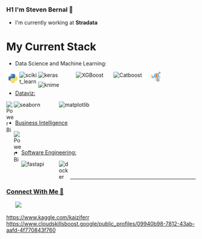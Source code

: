 ### H1 I'm Steven Bernal  🤖


- I'm currently working at **Stradata**

# My Current Stack
<p>

- Data Science and Machine Learning:

<a href="https://www.python.org/"> <img align="left" alt="python" width="35 px" src="https://raw.githubusercontent.com/github/explore/80688e429a7d4ef2fca1e82350fe8e3517d3494d/topics/python/python.png" />
<a href="https://scikit-learn.org/stable/"> <img align="left" alt="scikit_learn" width="50 px" src="https://upload.wikimedia.org/wikipedia/commons/thumb/0/05/Scikit_learn_logo_small.svg/1920px-Scikit_learn_logo_small.svg.png" />
<a href="https://keras.io/"> <img align="left" alt="keras" width="100px" src="https://keras.io/img/logo.png" />
<a href="https://xgboost.readthedocs.io/en/stable/#"> <img align="left" alt="XGBoost" width="100px" src="https://upload.wikimedia.org/wikipedia/commons/6/69/XGBoost_logo.png" />
<a href="https://www.tensorflow.org/?hl=es-419"> <img align="left" alt="Catboost" width="100px" src="https://yastatic.net/s3/locdoc/daas-static/catboost/71b237a322eec6f2889af0dae2a9c549.svg" />
<a href="https://networkx.org/"> <img align="left" alt="NetworkX" width="26px" src="https://raw.githubusercontent.com/devicons/devicon/master/icons/networkx/networkx-original.svg" />
<a href="https://www.knime.com/"> <img align="left" alt="knime" width="100px" src="https://www.knime.com/images/knime-logo.svg"/>
<br>
<br>
</p>
<p>
  
- Dataviz:

<a href="https://powerbi.microsoft.com/en-us/"> <img align="left" alt="Power Bi" width="20px" src="https://github.com/microsoft/PowerBI-Icons/blob/main/PNG/Power-BI.png"/>
<a href="https://seaborn.pydata.org/"> <img align="left" alt="seaborn" width="120px" src="https://seaborn.pydata.org/_static/logo-wide-lightbg.svg"/>
<a href="https://matplotlib.org/stable/index.html"> <img align="left" alt="matplotlib" width="150px" src="https://matplotlib.org/stable/_static/logo_dark.svg"/>
<br>
<br>
</p>
<p>

- Business Intelligence

<a href="https://powerbi.microsoft.com/en-us/"> <img align="left" alt="Power Bi" width="20px" src="https://github.com/microsoft/PowerBI-Icons/blob/main/PNG/Power-BI.png"/>
<br>
<br>
</p>

- Software Engineering:
  
<a href="https://fastapi.tiangolo.com/"> <img align="left" alt="fastapi" width="100px" src="https://fastapi.tiangolo.com/img/logo-margin/logo-teal.png"/>
<a href="https://www.docker.com/"> <img align="left" alt="docker" width="30 px" src="https://www.docker.com/wp-content/uploads/2022/03/vertical-logo-monochromatic.png"/>
<br>
<br>

***
<p align="center">
  
### Connect With Me 💬
<ul>
  <a href='https://www.linkedin.com/in/steven-bernal-tovar/'>
  <img src="https://img.shields.io/badge/linkedin-%230077B5.svg?&style=for-the-badge&logo=linkedin&logoColor=white" height=25>
</ul>

https://www.kaggle.com/kaiziferr
https://www.cloudskillsboost.google/public_profiles/09940b98-7812-43ab-aafd-4f770843f760





